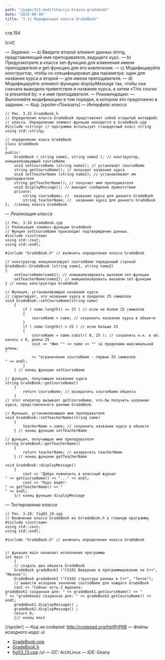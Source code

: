 ```yaml
---
path: "/page/311-modifikacija-klassa-gradebook"
date: "2015-09-30"
title: "3.11 Модификация класса GradeBook"
---
```

стр.194

[cut]

—  *Задание:*
— a) Введите второй элемент данных string, представляющий имя преподавателя, 
ведущего курс. 
— b) Предусмотрите в классе set-функцию для изменения имени преподавателя 
и get-функцию для его извлечения. 
— c) Модифицируйте конструктор, чтобы он специфицировал два параметра: один 
для названия курса и второй — для имени преподавателя. 
— d) Модифицируйте элемент-функцию displayMessage так, чтобы она сначала 
выводила приветствие и название курса, а затем «This course is presented by: » 
и имя преподавателя.
—  *Рекомендации:*
— Выполняйте модификацию в том порядке, в котором это предложено в задании.
—  *Код:*
[spoiler=Показать]
—  *Интерфейс класса*

```
// Рис. 3.15 GradeBook.h
// Определение класса GradeBook представляет собой открытый интерфейс
// класса. Определение элемент-функции находится в GradeBook.cpp
#include <string> // программа использует стандартный класс string
using std::string;

// определение класа GradeBook
class GradeBook
{
public:
	GradeBook ( string name1, string name2 ); // конструктор, инициализирующий courseName
	void setCourseName (string name1); // установает courseName
	string getCourseName(); // получает название курса
	void setTeacherName (string name2); // устанавливает им преподавателя
	string getTeacherName(); // получает имя преподавателя
	void displayMessage(); // выводит сообщение приветствия
	private:
		string courseName; //  название курса для данного GradeBook
		string teacherName; //  название курса для данного GradeBook
};	//конец класса GradeBook

```
—  *Реализация класса*

```
// Рис. 3.16 GradeBook.cpp
// Реализация элемент-функции GradeBook
// Фунция setCourseName производит подтверждение данных.
#include <iostream>
using std::cout;
using std::endl;

#include "GradeBook.h" // включить определение класса GradeBook

// конструктор инициализирует courseName переданный строкой
GradeBook::GradeBook (string name1, string name2)
{
	setCourseName(name1); // инициализировать вызовом set-функции
	setTeacherName(name2); // инициализировать вызовом set-функции
} // конец конструктора GradeBook

// Функция, устанавливающая название курса
// гарантирует, что название курса в пределах 25 символов
void GradeBook::setCourseName(string name)
	{
		if ( name.length() <= 25 ) // если не более 25 символов
		{
			courseName = name; // сохранить название курса в объекте
		}
		if ( name.length() > 25 ) // если больше 25
		{
			courseName = name.substr( 0, 25 ); // сохранить н.к. в об. начать с 0, длина 25
			cout << "Имя "" << name << "" за пределами максимальной длины.
"
			<< "ограничение courseName - первые 25 символов
" << endl;
		}
	} // конец функции setCourseName

// функция, получающая название курса
string GradeBook::getCourseName()
	{
		return courseName; // возвратить courseName объекта
	}
// этот оператор вызывает getCourseName, что-бы получить название курса, представленного данным GradeBook

// Функция, устанавливающая имя преподавателя
void GradeBook::setTeacherName(string name)
	{
		teacherName = name; // сохранить название курса в объекте
	} // конец функции setTeacherName

// функция, получающая имя преподавателя
string GradeBook::getTeacherName()
	{
		return teacherName; // возвратить teacherName
	} // конец фунцкии getTeacherName

void GradeBook::displayMessage()
	{
		cout << "Добро пожаловть в классный журнал 
" << getCourseName() << "..." << endl;
		cout << "Курс ведёт: 
" << getTeacherName() << "
" << endl;
	}// конец функции displayMessage
```
—  *Тестирование класса*

```
// Рис. 3.10: fig03_10.cpp
// Включение класса GradeBook из GrradeBook.h в главную программу
#include <iostream>
using std::cout;
using std::endl;

#include "GradeBook.h" // включить определение класса GradeBook


// фукнция main начинает исполнение программы
int main ()
	{
	// создать два объекта GradeBook
	GradeBook gradeBook1 ("CS101 Введение в программирование на C++", "Иванов");
	GradeBook gradeBook2 ("CS102 структура данных в C++", "Титов");
	// вывести исходное значение courseName для каждого GradeBook
	cout << "Сейчас есть 2 журнала:
gradeBook1 созданная для: " << gradeBook1.getCourseName() << "
" << "gradebook2 созданная для: " << gradeBook2.getCourseName() << endl;
	gradeBook1.displayMessage() ;
	gradeBook2.displayMessage() ;
	return 0;
	}// конец main

```
[/spoiler]
—  *Код на codepad*: http://codepad.org/HqfPrP6B
—  *Файлы исходного кода:* 
ul
* <a href="http://stud.ashcherbakov.ru/uploads/_pages/13/GradeBook.cpp">GradeBook.cpp</a>
* <a href="http://stud.ashcherbakov.ru/uploads/_pages/13/GradeBook.h">GradeBook.h</a>
* <a href="http://stud.ashcherbakov.ru/uploads/_pages/13/fig03_13.cpp">fig03_13.cpp</a>
/ul
—  *ОС:* ArchLinux
—  *IDE:* Geany